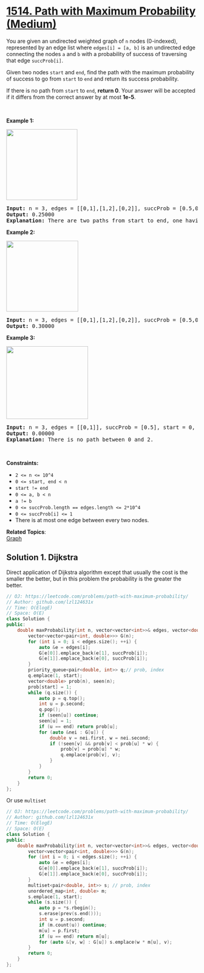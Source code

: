 # [1514. Path with Maximum Probability (Medium)](https://leetcode.com/problems/path-with-maximum-probability/)

<p>You are given an undirected weighted graph of&nbsp;<code>n</code>&nbsp;nodes (0-indexed), represented by an edge list where&nbsp;<code>edges[i] = [a, b]</code>&nbsp;is an undirected edge connecting the nodes&nbsp;<code>a</code>&nbsp;and&nbsp;<code>b</code>&nbsp;with a probability of success of traversing that edge&nbsp;<code>succProb[i]</code>.</p>

<p>Given two nodes&nbsp;<code>start</code>&nbsp;and&nbsp;<code>end</code>, find the path with the maximum probability of success to go from&nbsp;<code>start</code>&nbsp;to&nbsp;<code>end</code>&nbsp;and return its success probability.</p>

<p>If there is no path from&nbsp;<code>start</code>&nbsp;to&nbsp;<code>end</code>, <strong>return&nbsp;0</strong>. Your answer will be accepted if it differs from the correct answer by at most <strong>1e-5</strong>.</p>

<p>&nbsp;</p>
<p><strong>Example 1:</strong></p>

<p><strong><img alt="" src="https://assets.leetcode.com/uploads/2019/09/20/1558_ex1.png" style="width: 187px; height: 186px;"></strong></p>

<pre><strong>Input:</strong> n = 3, edges = [[0,1],[1,2],[0,2]], succProb = [0.5,0.5,0.2], start = 0, end = 2
<strong>Output:</strong> 0.25000
<strong>Explanation:</strong>&nbsp;There are two paths from start to end, one having a probability of success = 0.2 and the other has 0.5 * 0.5 = 0.25.
</pre>

<p><strong>Example 2:</strong></p>

<p><strong><img alt="" src="https://assets.leetcode.com/uploads/2019/09/20/1558_ex2.png" style="width: 189px; height: 186px;"></strong></p>

<pre><strong>Input:</strong> n = 3, edges = [[0,1],[1,2],[0,2]], succProb = [0.5,0.5,0.3], start = 0, end = 2
<strong>Output:</strong> 0.30000
</pre>

<p><strong>Example 3:</strong></p>

<p><strong><img alt="" src="https://assets.leetcode.com/uploads/2019/09/20/1558_ex3.png" style="width: 215px; height: 191px;"></strong></p>

<pre><strong>Input:</strong> n = 3, edges = [[0,1]], succProb = [0.5], start = 0, end = 2
<strong>Output:</strong> 0.00000
<strong>Explanation:</strong>&nbsp;There is no path between 0 and 2.
</pre>

<p>&nbsp;</p>
<p><strong>Constraints:</strong></p>

<ul>
	<li><code>2 &lt;= n &lt;= 10^4</code></li>
	<li><code>0 &lt;= start, end &lt; n</code></li>
	<li><code>start != end</code></li>
	<li><code>0 &lt;= a, b &lt; n</code></li>
	<li><code>a != b</code></li>
	<li><code>0 &lt;= succProb.length == edges.length &lt;= 2*10^4</code></li>
	<li><code>0 &lt;= succProb[i] &lt;= 1</code></li>
	<li>There is at most one edge between every two nodes.</li>
</ul>

**Related Topics**:  
[Graph](https://leetcode.com/tag/graph/)

## Solution 1. Dijkstra

Direct application of Dijkstra algorithm except that usually the cost is the smaller the better, but in this problem the probability is the greater the better.

```cpp
// OJ: https://leetcode.com/problems/path-with-maximum-probability/
// Author: github.com/lzl124631x
// Time: O(ElogE)
// Space: O(E)
class Solution {
public:
    double maxProbability(int n, vector<vector<int>>& edges, vector<double>& succProb, int start, int end) {
        vector<vector<pair<int, double>>> G(n);
        for (int i = 0; i < edges.size(); ++i) {
            auto &e = edges[i];
            G[e[0]].emplace_back(e[1], succProb[i]);
            G[e[1]].emplace_back(e[0], succProb[i]);
        }
        priority_queue<pair<double, int>> q;// prob, index
        q.emplace(1, start);
        vector<double> prob(n), seen(n);
        prob[start] = 1;
        while (q.size()) {
            auto p = q.top();
            int u = p.second;
            q.pop();
            if (seen[u]) continue;
            seen[u] = 1;
            if (u == end) return prob[u];
            for (auto &nei : G[u]) {
                double v = nei.first, w = nei.second;
                if (!seen[v] && prob[v] < prob[u] * w) {
                    prob[v] = prob[u] * w;
                    q.emplace(prob[v], v);
                }
            } 
        }
        return 0;
    }
};
```

Or use `multiset`


```cpp
// OJ: https://leetcode.com/problems/path-with-maximum-probability/
// Author: github.com/lzl124631x
// Time: O(ElogE)
// Space: O(E)
class Solution {
public:
    double maxProbability(int n, vector<vector<int>>& edges, vector<double>& succProb, int start, int end) {
        vector<vector<pair<int, double>>> G(n);
        for (int i = 0; i < edges.size(); ++i) {
            auto &e = edges[i];
            G[e[0]].emplace_back(e[1], succProb[i]);
            G[e[1]].emplace_back(e[0], succProb[i]);
        }
        multiset<pair<double, int>> s; // prob, index
        unordered_map<int, double> m;
        s.emplace(1, start);
        while (s.size()) {
            auto p = *s.rbegin();
            s.erase(prev(s.end()));
            int u = p.second;
            if (m.count(u)) continue;
            m[u] = p.first;
            if (u == end) return m[u];
            for (auto &[v, w] : G[u]) s.emplace(w * m[u], v);
        }
        return 0;
    }
};
```